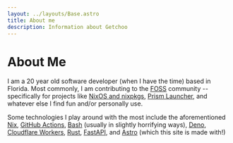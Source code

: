 ```yaml
---
layout: ../layouts/Base.astro
title: About me
description: Information about Getchoo
---
```


# About Me

I am a 20 year old software developer (when I have the time) based in Florida.
Most commonly, I am contributing to the
[FOSS](https://en.wikipedia.org/wiki/Free_and_open-source_software) community
-- specifically for projects like [NixOS and nixpkgs](https://nixos.org),
[Prism Launcher](https://prismlauncher.org), and whatever else I find fun
and/or personally use.

Some technologies I play around with the most include the aforementioned
[Nix](https://nix.dev), [GitHub Actions](https://docs.github.com/en/actions),
[Bash](https://www.gnu.org/software/bash/) (usually in slightly horrifying
ways), [Deno](https://deno.com/), [Cloudflare
Workers](https://workers.cloudflare.com/), [Rust](https://rust-lang.org/),
[FastAPI](https://www.python.org/), and [Astro](https://astro.build) (which
this site is made with!)
